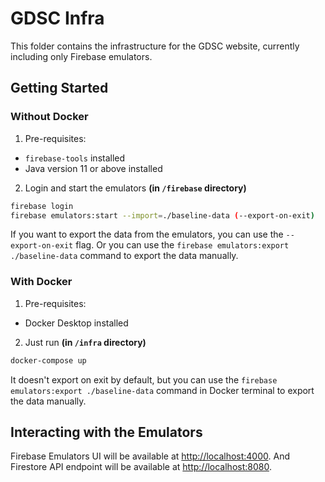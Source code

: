 # GDSC Infra

This folder contains the infrastructure for the GDSC website, currently including only Firebase emulators.

## Getting Started

### Without Docker

1. Pre-requisites:

- `firebase-tools` installed
- Java version 11 or above installed

2. Login and start the emulators **(in `/firebase` directory)**

```bash
firebase login
firebase emulators:start --import=./baseline-data (--export-on-exit)
```

If you want to export the data from the emulators, you can use the `--export-on-exit` flag.
Or you can use the `firebase emulators:export ./baseline-data` command to export the data manually.

### With Docker

1. Pre-requisites:

- Docker Desktop installed

2. Just run **(in `/infra` directory)**

```bash
docker-compose up
```

It doesn't export on exit by default, but you can use the `firebase emulators:export ./baseline-data` command in Docker terminal to export the data manually.

## Interacting with the Emulators

Firebase Emulators UI will be available at [http://localhost:4000](http://localhost:4000).
And Firestore API endpoint will be available at [http://localhost:8080](http://localhost:8080).
